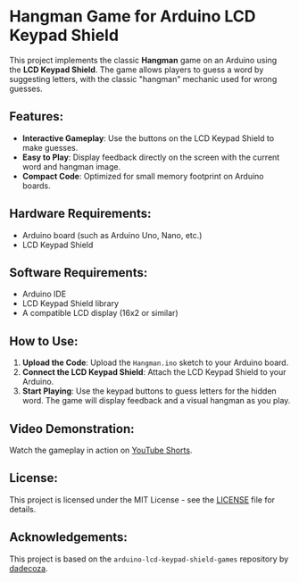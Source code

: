 # Hangman Game for Arduino LCD Keypad Shield

This project implements the classic **Hangman** game on an Arduino using the **LCD Keypad Shield**. The game allows players to guess a word by suggesting letters, with the classic "hangman" mechanic used for wrong guesses.

## Features:
- **Interactive Gameplay**: Use the buttons on the LCD Keypad Shield to make guesses.
- **Easy to Play**: Display feedback directly on the screen with the current word and hangman image.
- **Compact Code**: Optimized for small memory footprint on Arduino boards.

## Hardware Requirements:
- Arduino board (such as Arduino Uno, Nano, etc.)
- LCD Keypad Shield

## Software Requirements:
- Arduino IDE
- LCD Keypad Shield library
- A compatible LCD display (16x2 or similar)

## How to Use:
1. **Upload the Code**: Upload the `Hangman.ino` sketch to your Arduino board.
2. **Connect the LCD Keypad Shield**: Attach the LCD Keypad Shield to your Arduino.
3. **Start Playing**: Use the keypad buttons to guess letters for the hidden word. The game will display feedback and a visual hangman as you play.

## Video Demonstration:
Watch the gameplay in action on [YouTube Shorts](https://www.youtube.com/shorts/YiJEr99PN4Q).

## License:
This project is licensed under the MIT License - see the [LICENSE](LICENSE) file for details.

## Acknowledgements:
This project is based on the `arduino-lcd-keypad-shield-games` repository by [dadecoza](https://github.com/dadecoza/arduino-lcd-keypad-shield-games).
